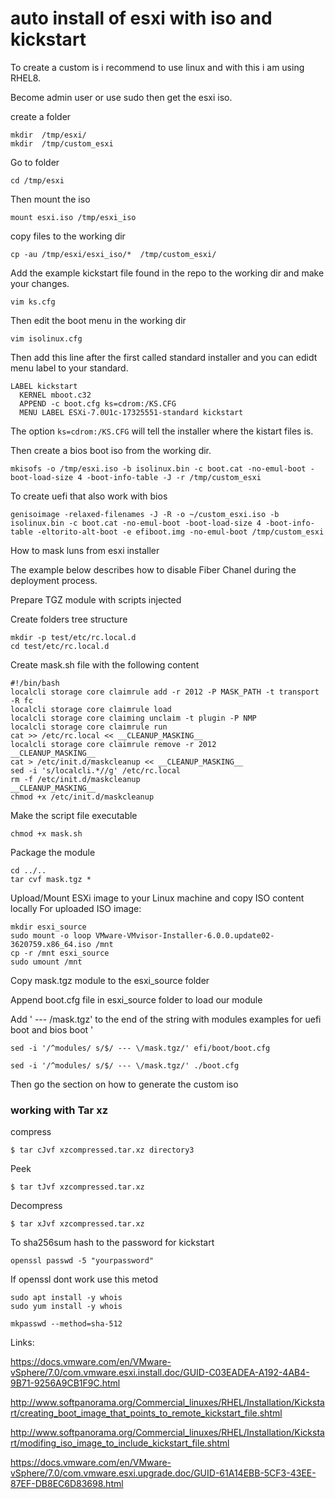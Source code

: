 # auto install of esxi with iso and kickstart

To create a custom is i recommend to use linux and with this i am using RHEL8.

Become admin user or use sudo then get the esxi iso.


create a folder

```
mkdir  /tmp/esxi/
mkdir  /tmp/custom_esxi
```

Go to folder

```
cd /tmp/esxi
```

Then mount the iso 
```
mount esxi.iso /tmp/esxi_iso
```

copy files to the working dir
```
cp -au /tmp/esxi/esxi_iso/*  /tmp/custom_esxi/
```

Add the example kickstart file found in the repo to the working dir and make 
your changes. 
```
vim ks.cfg
```

Then edit the boot menu in the working dir
```
vim isolinux.cfg

```
Then add this line after the first called standard installer
and you can edidt menu label to your standard.
```
LABEL kickstart
  KERNEL mboot.c32
  APPEND -c boot.cfg ks=cdrom:/KS.CFG
  MENU LABEL ESXi-7.0U1c-17325551-standard kickstart
```

The option `ks=cdrom:/KS.CFG` will tell the installer where the kistart files is.

Then create a bios boot iso from the working dir.
```
mkisofs -o /tmp/esxi.iso -b isolinux.bin -c boot.cat -no-emul-boot -boot-load-size 4 -boot-info-table -J -r /tmp/custom_esxi
```
To create uefi that also work with bios 
```
genisoimage -relaxed-filenames -J -R -o ~/custom_esxi.iso -b isolinux.bin -c boot.cat -no-emul-boot -boot-load-size 4 -boot-info-table -eltorito-alt-boot -e efiboot.img -no-emul-boot /tmp/custom_esxi
```

How to mask luns from esxi installer

The example below describes how to disable Fiber Chanel during the deployment process.

Prepare TGZ module with scripts injected

Create folders tree structure

```
mkdir -p test/etc/rc.local.d
cd test/etc/rc.local.d
```

Create mask.sh file with the following content

```
#!/bin/bash
localcli storage core claimrule add -r 2012 -P MASK_PATH -t transport -R fc
localcli storage core claimrule load
localcli storage core claiming unclaim -t plugin -P NMP
localcli storage core claimrule run
cat >> /etc/rc.local << __CLEANUP_MASKING__
localcli storage core claimrule remove -r 2012
__CLEANUP_MASKING__
cat > /etc/init.d/maskcleanup << __CLEANUP_MASKING__
sed -i 's/localcli.*//g' /etc/rc.local
rm -f /etc/init.d/maskcleanup
__CLEANUP_MASKING__
chmod +x /etc/init.d/maskcleanup

```


Make the script file executable

```
chmod +x mask.sh
```

Package the module

```
cd ../..
tar cvf mask.tgz *
```

Upload/Mount ESXi image to your Linux machine and copy ISO content locally
For uploaded ISO image:

```
mkdir esxi_source
sudo mount -o loop VMware-VMvisor-Installer-6.0.0.update02-3620759.x86_64.iso /mnt
cp -r /mnt esxi_source
sudo umount /mnt
```

Copy mask.tgz module to the esxi_source folder 

Append boot.cfg file in esxi_source folder to load our module

Add ' --- /mask.tgz' to the end of the string with modules
examples for uefi boot and bios boot '

```
sed -i '/^modules/ s/$/ --- \/mask.tgz/' efi/boot/boot.cfg

sed -i '/^modules/ s/$/ --- \/mask.tgz/' ./boot.cfg
```

Then go the section on how to generate the custom iso


### working with Tar xz

compress

```
$ tar cJvf xzcompressed.tar.xz directory3
```
Peek
```
$ tar tJvf xzcompressed.tar.xz
```
Decompress
```
$ tar xJvf xzcompressed.tar.xz
```
To sha256sum hash to the password for kickstart 
```
openssl passwd -5 "yourpassword"
```
If openssl dont work use this metod 

```
sudo apt install -y whois
sudo yum install -y whois

mkpasswd --method=sha-512
```
Links: 


https://docs.vmware.com/en/VMware-vSphere/7.0/com.vmware.esxi.install.doc/GUID-C03EADEA-A192-4AB4-9B71-9256A9CB1F9C.html

http://www.softpanorama.org/Commercial_linuxes/RHEL/Installation/Kickstart/creating_boot_image_that_points_to_remote_kickstart_file.shtml

http://www.softpanorama.org/Commercial_linuxes/RHEL/Installation/Kickstart/modifing_iso_image_to_include_kickstart_file.shtml

https://docs.vmware.com/en/VMware-vSphere/7.0/com.vmware.esxi.upgrade.doc/GUID-61A14EBB-5CF3-43EE-87EF-DB8EC6D83698.html
